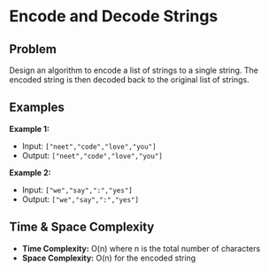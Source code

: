 # Encode and Decode Strings

## Problem
Design an algorithm to encode a list of strings to a single string. The encoded string is then decoded back to the original list of strings.

## Examples

**Example 1:**
- Input: `["neet","code","love","you"]`
- Output: `["neet","code","love","you"]`

**Example 2:**
- Input: `["we","say",":","yes"]`
- Output: `["we","say",":","yes"]`

## Time & Space Complexity
- **Time Complexity:** O(n) where n is the total number of characters
- **Space Complexity:** O(n) for the encoded string

